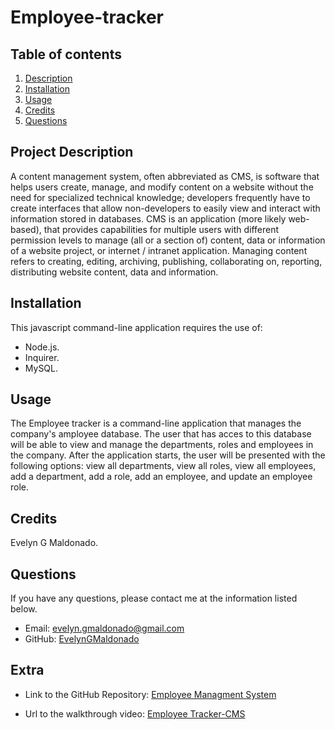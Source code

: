 # Employee-tracker

## Table of contents
1. [Description](#description)
2. [Installation](#installation)
3. [Usage](#usage)
4. [Credits](#credits)
5. [Questions](#questions)

<h2 id="description"> Project Description </h2>
A content management system, often abbreviated as CMS, is software that helps users create, manage, and modify content on a website without the need for specialized technical knowledge; developers frequently have to create interfaces that allow non-developers to easily view and interact with information stored in databases. 
CMS is an application (more likely web-based), that provides capabilities for multiple users with different permission levels to manage (all or a section of) content, data or information of a website project, or internet / intranet application. Managing content refers to creating, editing, archiving, publishing, collaborating on, reporting, distributing website content, data and information.

## Installation 
This javascript command-line application requires the use of:
* Node.js.
* Inquirer.
* MySQL.

## Usage 
The Employee tracker is a command-line application that manages the company's amployee database. The user that has acces to this database will be able to view and manage the departments, roles and employees in the company.
After the application starts, the user will be presented with the following options: view all departments, view all roles, view all employees, add a department, add a role, add an employee, and update an employee role. 

## Credits 
Evelyn G Maldonado.

## Questions 
If you have any questions, please contact me at the information listed below.

* Email: evelyn.gmaldonado@gmail.com
* GitHub: [EvelynGMaldonado](https://github.com/EvelynGMaldonado)

## Extra

* Link to the GitHub Repository:
[Employee Managment System](https://github.com/EvelynGMaldonado/Employee-tracker)

* Url to the walkthrough video:
[Employee Tracker-CMS](https://drive.google.com/file/d/11VXKTjWNcfCRymNDuuB4z0sEHm7QxxfH/view)
